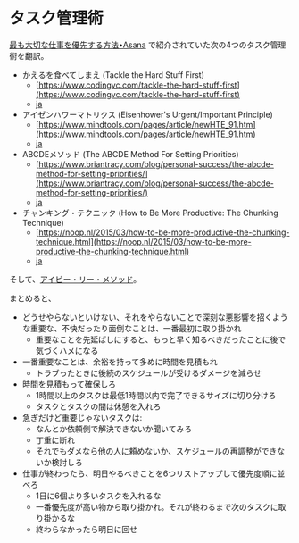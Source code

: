 タスク管理術
============

[最も大切な仕事を優先する方法•Asana](https://asana.com/ja/resources/how-prioritize-tasks-work) で紹介されていた次の4つのタスク管理術を翻訳。

- かえるを食べてしまえ (Tackle the Hard Stuff First)
    - [https://www.codingvc.com/tackle-the-hard-stuff-first](https://www.codingvc.com/tackle-the-hard-stuff-first)
    - [ja](https://peketamin.github.io/work_methods/tackle_the_hard_stuff_first)
- アイゼンハワーマトリクス (Eisenhower's Urgent/Important Principle)
    - [https://www.mindtools.com/pages/article/newHTE_91.htm](https://www.mindtools.com/pages/article/newHTE_91.htm)
    - [ja](https://peketamin.github.io/work_methods/eisenhower_matrix)
- ABCDEメソッド (The ABCDE Method For Setting Priorities)
    - [https://www.briantracy.com/blog/personal-success/the-abcde-method-for-setting-priorities/](https://www.briantracy.com/blog/personal-success/the-abcde-method-for-setting-priorities/)
    - [ja](https://peketamin.github.io/work_methods/abcde_method)
- チャンキング・テクニック (How to Be More Productive: The Chunking Technique)
    - [https://noop.nl/2015/03/how-to-be-more-productive-the-chunking-technique.html](https://noop.nl/2015/03/how-to-be-more-productive-the-chunking-technique.html)
    - [ja](https://peketamin.github.io/work_methods/how_to_be_more_productive_the_chunking_technique)

そして、[アイビー・リー・メソッド](https://peketamin.github.io/work_methods/ivy_lee)。

まとめると、

- どうせやらないといけない、それをやらないことで深刻な悪影響を招くような重要な、不快だったり面倒なことは、一番最初に取り掛かれ
    - 重要なことを先延ばしにすると、もっと早く知るべきだったことに後で気づくハメになる
- 一番重要なことは、余裕を持って多めに時間を見積もれ
    - トラブったときに後続のスケジュールが受けるダメージを減らせ
- 時間を見積もって確保しろ
    - 1時間以上のタスクは最低1時間以内で完了できるサイズに切り分けろ
    - タスクとタスクの間は休憩を入れろ
- 急ぎだけど重要じゃないタスクは:
    - なんとか依頼側で解決できないか聞いてみろ
    - 丁重に断れ
    - それでもダメなら他の人に頼めないか、スケジュールの再調整ができないか検討しろ
- 仕事が終わったら、明日やるべきことを6つリストアップして優先度順に並べろ
    - 1日に6個より多いタスクを入れるな
    - 一番優先度が高い物から取り掛かれ。それが終わるまで次のタスクに取り掛かるな
    - 終わらなかったら明日に回せ
